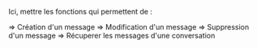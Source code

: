 Ici, mettre les fonctions qui permettent de :

=> Création d'un message
=> Modification d'un message
=> Suppression d'un message
=> Récuperer les messages d'une conversation
